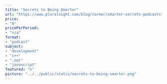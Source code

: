 ```yaml
---
title: "Secrets to Being Smarter"
url: "https://www.pluralsight.com/blog/career/smarter-secrets-podcasts"
price: 
- "0"
pricePerPeriod: 
- "n/a"
format: 
- "podcast"
subject: 
- "development"
- "c++"
- ".net"
- "javascript"
featured: "n"
picture: "../../public/static/secrets-to-being-smarter.png"
---
```

